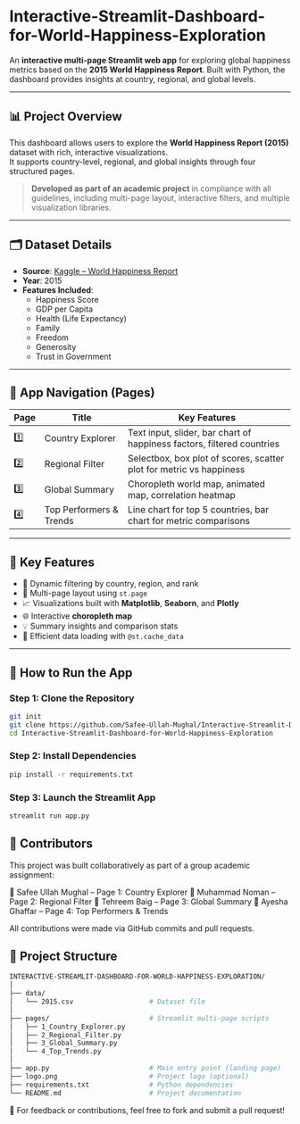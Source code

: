 # Interactive-Streamlit-Dashboard-for-World-Happiness-Exploration

An **interactive multi-page Streamlit web app** for exploring global happiness metrics based on the **2015 World Happiness Report**. Built with Python, the dashboard provides insights at country, regional, and global levels.

---

## 📊 Project Overview

This dashboard allows users to explore the **World Happiness Report (2015)** dataset with rich, interactive visualizations.  
It supports country-level, regional, and global insights through four structured pages.

> **Developed as part of an academic project** in compliance with all guidelines, including multi-page layout, interactive filters, and multiple visualization libraries.

---

## 🗂️ Dataset Details

- **Source**: [Kaggle – World Happiness Report](https://www.kaggle.com/datasets/unsdsn/world-happiness)
- **Year**: 2015
- **Features Included**:
  - Happiness Score  
  - GDP per Capita  
  - Health (Life Expectancy)  
  - Family  
  - Freedom  
  - Generosity  
  - Trust in Government  

---

## 🧭 App Navigation (Pages)

| Page | Title                     | Key Features                                                                 |
|------|---------------------------|------------------------------------------------------------------------------|
| 1️⃣   | Country Explorer          | Text input, slider, bar chart of happiness factors, filtered countries       |
| 2️⃣   | Regional Filter           | Selectbox, box plot of scores, scatter plot for metric vs happiness          |
| 3️⃣   | Global Summary            | Choropleth world map, animated map, correlation heatmap                      |
| 4️⃣   | Top Performers & Trends  | Line chart for top 5 countries, bar chart for metric comparisons             |

---

## 🎯 Key Features

- 🔄 Dynamic filtering by country, region, and rank  
- 🧩 Multi-page layout using `st.page`  
- 📈 Visualizations built with **Matplotlib**, **Seaborn**, and **Plotly**  
- 🌐 Interactive **choropleth map**  
- 💡 Summary insights and comparison stats  
- 💾 Efficient data loading with `@st.cache_data`  

---

## 🧪 How to Run the App

### Step 1: Clone the Repository
```bash
git init
git clone https://github.com/Safee-Ullah-Mughal/Interactive-Streamlit-Dashboard-for-World-Happiness-Exploration
cd Interactive-Streamlit-Dashboard-for-World-Happiness-Exploration
```
### Step 2: Install Dependencies
```bash
pip install -r requirements.txt
```
### Step 3: Launch the Streamlit App
```bash
streamlit run app.py
```

## 👥 Contributors
This project was built collaboratively as part of a group academic assignment:

🧑 Safee Ullah Mughal – Page 1: Country Explorer
🧑 Muhammad Noman – Page 2: Regional Filter
🧑 Tehreem Baig – Page 3: Global Summary
🧑 Ayesha Ghaffar – Page 4: Top Performers & Trends

All contributions were made via GitHub commits and pull requests.

## 📁 Project Structure

```bash
INTERACTIVE-STREAMLIT-DASHBOARD-FOR-WORLD-HAPPINESS-EXPLORATION/
│
├── data/
│   └── 2015.csv                   # Dataset file
│
├── pages/                         # Streamlit multi-page scripts
│   ├── 1_Country_Explorer.py
│   ├── 2_Regional_Filter.py
│   ├── 3_Global_Summary.py
│   └── 4_Top_Trends.py
│
├── app.py                         # Main entry point (landing page)
├── logo.png                       # Project logo (optional)
├── requirements.txt               # Python dependencies
└── README.md                      # Project documentation
```

💬 For feedback or contributions, feel free to fork and submit a pull request!
